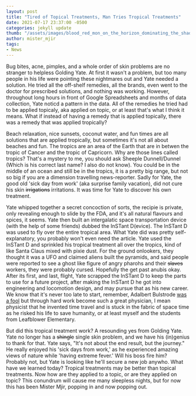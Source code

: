 ```yaml
---
layout: post
title: "Tired of Topical Treatments, Man Tries Tropical Treatments"
date: 2021-07-17 23:37:00 -0500
categories: jekyll update
thumb: "/assets/images/blood_red_mon_on_the_horizon_dominating_the_shadow_trees_with_sheer_force.jpg"
author: mister_mjir
tags:
- News
---
```


Bug bites, acne, pimples, and a whole order of skin problems are no stranger to helpless Golding Yate. At first it wasn't a problem, but too many people in his life
were pointing these nightmares out and Yate needed a solution. He tried all the off-shelf remedies, all the brands, even went to the doctor for prescribed solutions,
and nothing was working. However, throughout long hours in front of Google Spreadsheets and months of data collection, Yate noticd a pattern in the data. All of the
remedies he tried had to be applied topicaly, aka applied on topic, or at least that's what I think it means. What if instead of having a remedy that is applied
topically, there was a remedy that was applied tropically?

Beach relaxation, nice sunsets, coconut water, and fun times are all solutions that are applied tropically, but sometimes it's not all about beaches and fun. The tropics
are an area of the Earth that are in betwen the tropic of Cancer and the tropic of Capricorn. Why are those lines called tropics? That's a mystery to me, you should ask
Sheeple Dunnell/Dunnel (Which is his correct last name? I also do not know). You could be in the middle of an ocean and still be in the tropics, it is a pretty big range,
but not so big if you are a dimension travelling news-reporter. Sadly for Yate, the good old 'sick day from work' (aka surprise family vacation), did not cure his skin
~~irrigations~~ irritations. It was time for Yate to discover his own treatment.

Yate whipped together a secret concoction of sorts, the recipie is private, only revealing enough to slide by the FDA, and it's all natural flavours and spices, it seems.
Yate then built an intergalatic space transportation device (with the help of some friends) dubbed the InSTant D(evice). The InSTant D was used to fly over the entire tropical
area. What Yate did was pretty self-explanatory, you probably won't even need the article. Yate used the InSTant D and sprinkled his tropical treatment all over the tropics, kind
of like Santa Claus mixed with pixie dust. For the ground onlookers, they thought it was a UFO and claimed aliens built the pyramids, and said people were reported to see a ghost
like figure of angry pharohs and their ~~slaves~~ workers, they were probably cursed. Hopefully the get past anubis okay. After its first, and last, flight, Yate scrapped the
InSTant D to keep the parts to use for a future project, after making the InSTant D he got into engineering and locomotion design, and may pursue that as his new career. We know
that it's never too late to start, remember, Adalbert Bulstrode [was a fool](https://hecrenews.github.io/jekyll/update/2020/05/11/changing-clock-time-does-not-allow-you-to-time-travel.html)
but through hard work become such a great physician, I mean physicist that he invented time travel and is stuck in the fabric of space time as he risked his life to save humanity, or at
least myself and the students from Leafblower Elementary.

But did this tropical treatment work? A resounding yes from Golding Yate. Yate no longer has a ~~shingle~~ single skin problem, and we have his (in)genius to thank for that. Yate says,
"It's not about the end result, but the journey." He really enjoyed his 'sick days from work,' as he experienced amazing views of nature while 'having extreme fever.' Will his boss fire
him? Probably not, but Yate is looking like he'll secure a new job anywho. What have we learned today? Tropical treatments may be better than topical treatments. Now how are they applied
to a topic, or are they applied on topic? This conundrum will cause me many sleepless nights, but for now this has been Mister Mjir, popping in and now popping out.

